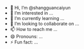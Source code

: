 - 👋 Hi, I’m @shangguancaiyun
- 👀 I’m interested in ...
- 🌱 I’m currently learning ...
- 💞️ I’m looking to collaborate on ...
- 📫 How to reach me ...
- 😄 Pronouns: ...
- ⚡ Fun fact: ...

<!---
shangguancaiyun/shangguancaiyun is a ✨ special ✨ repository because its `README.md` (this file) appears on your GitHub profile.
You can click the Preview link to take a look at your changes.
--->
